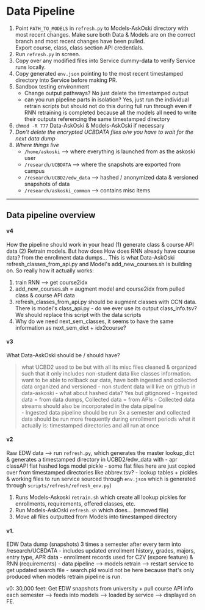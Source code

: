 # Data Pipeline

1. Point `PATH_TO_MODELS` in `refresh.py` to Models-AskOski directory with most recent changes.  Make sure both Data & Models are on the correct branch and most recent changes have been pulled.  
Export course, class, class section API credentials.
1. Run `refresh.py` in screen.
1. Copy over any modified files into Service dummy-data to verify Service runs locally.  
1. Copy generated `env.json` pointing to the most recent timestamped directory into Service before making PR. 
1. Sandbox testing environment 
    - Change output pathways? No just delete the timestamped output 
    - can you run pipeline parts in isolation?  Yes, just run the individual retrain scripts but should not do this during full run through even if RNN retraining is completed because all the models all need to write their outputs referencing the same timestamped directory 
1. `chmod -R 777` Data-AskOski & Models-AskOski if necessary
1. *Don't delete the encrypted UCBDATA files o/w you have to wait for the next data dump*
1. *Where things live*
    - `/home/askoski` --> where everything is launched from as the askoski user
    - `/research/UCBDATA` --> where the snapshots are exported from campus
    - `/research/UCBD2/edw_data` --> hashed / anonymized data & versioned snapshots of data
    - `/research/askoski_common` --> contains misc items

------------------------------------------------

## Data pipeline overview

#### v4

How the pipeline should work in your head (1) generate class & course API data (2) Retrain models.  But how does How does RNN already have course data? from the enrollment data dumps... This is what Data-AskOski refresh_classes_from_api.py and Model's add_new_courses.sh is building on. So really how it actually works:

1. train RNN --> get course2idx
1. add_new_courses.sh = augment model and course2idx from pulled class & course API data
1. refresh_classes_from_api.py should be augment classes with CCN data. There is model's class_api.py - do we ever use its output class_info.tsv?   We should replace this script with the data scripts
1. Why do we need next_sem_classes, it seems to have the same information as next_sem_dict + idx2course? 

#### v3

What Data-AskOski should be / should have? 

> what UCBD2 used to be but with all its misc files cleaned & organized such that it only includes non-student data like classes information.  want to be able to rollback our data, have both ingested and collected data organized and versioned
    - non student data will live on github in data-askoski
    - what about hashed data?  Yes but gitignored
    - Ingested data = from data dumps, Collected data = from APIs
    - Collected data streams should also be incorporated in the data pipeline  
    - Ingested data pipeline should be run 3x a semester and collected data should be run more frequently during enrollment periods
> what it actually is: timestamped directories and all run at once

#### v2

Raw EDW data --> run `refresh.py`, which generates the master lookup_dict & generates a timestamped directory in UCBD2/edw_data with
    - apr  classAPI  flat  hashed  logs  model  pickle
    - some flat files here are just copied over from timestamped directories like abbrev.tsv?
    - lookup tables + pickles & working files to run service sourced through `env.json` which is generated through `scripts/refresh/refresh_env.py`) 

1. Runs Models-Askoski `retrain.sh` which create all lookup pickles for enrollments, requirements, offered classes, etc.
1. Run Models-AskOski `refresh.sh` which does... (removed file)
1. Move all files outputted from Models into timestamped directory

#### v1. 

EDW Data dump (snapshots) 3 times a semester after every term into /research/UCBDATA
    - includes updated enrollment history, grades, majors, entry type, APR data
    - enrollment records used for C2V (expore feature) & RNN (requirements)
    - data pipeline --> models retrain --> restart service to get updated search file
    - search.pkl would not be here because that's only produced when models retrain pipeline is run. 

v0: 30,000 feet: Get EDW snapshots from university + pull course API info each semester --> feeds into models --> loaded by service --> displayed on FE.  